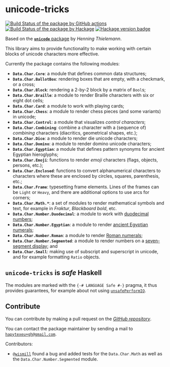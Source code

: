 # unicode-tricks

[![Build Status of the package by GitHub actions](https://github.com/hapytex/unicode-tricks/actions/workflows/build-ci.yml/badge.svg)](https://github.com/hapytex/unicode-tricks/actions/workflows/build-ci.yml)
[![Build Status of the package by Hackage](https://matrix.hackage.haskell.org/api/v2/packages/unicode-tricks/badge)](https://matrix.hackage.haskell.org/#/package/unicode-tricks)
[![Hackage version badge](https://img.shields.io/hackage/v/unicode-tricks.svg)](https://hackage.haskell.org/package/unicode-tricks)

Based on the [**`unicode`** package](https://hackage.haskell.org/package/unicode) by *Henning Thielemann*.

This library aims to provide functionality to make working with certain blocks of
unicode characters more effective.

Currently the package contains the following modules:

 - **`Data.Char.Core`**: a module that defines common data structures;
 - **`Data.Char.BallotBox`**: rendering boxes that are empty, with a checkmark, or a cross;
 - **`Data.Char.Block`**: rendering a 2-by-2 block by a matrix of `Bool`s;
 - **`Data.Char.Braille`**: a module to render Braille characters with six or eight dot cells;
 - **`Data.Char.Card`**: a module to work with playing cards;
 - **`Data.Char.Chess`**: a module to render chess pieces (and some variants) in unicode;
 - **`Data.Char.Control`**: a module that visualizes *control characters*;
 - **`Data.Char.Combining`**: combine a character with a (sequence of) *combining* characters (diacritics, geometrical shapes, etc.);
 - **`Data.Char.Dice`**: a module to render die unicode characters;
 - **`Data.Char.Domino`**: a module to render domino unicode characters;
 - **`Data.Char.Egyptian`**: a module that defines pattern synonyms for ancient Egyptian hieroglyphs;
 - **`Data.Char.Emoji`**: functions to render *emoji* characters (flags, objects, persons, etc.);
 - **`Data.Char.Enclosed`**: functions to convert alphanumerical characters to characters where these are enclosed by circles, squares, parenthesis, etc.;
 - **`Data.Char.Frame`**: typesetting frame elements. Lines of the frames can be `Light` or `Heavy`, and there are additional options to use arcs for corners;
 - **`Data.Char.Math.*`**: a set of modules to render mathematical symbols and text, for example in *Fraktur*, *Blackboard bold*, etc.
 - **`Data.Char.Number.Duodecimal`**: a module to work with [duodecimal numbers](https://en.wikipedia.org/wiki/Duodecimal);
 - **`Data.Char.Number.Egyptian`**: a module to render [ancient Egyptian numerals](https://en.wikipedia.org/wiki/Egyptian_numerals);
 - **`Data.Char.Number.Roman`**: a module to render [Roman numerals](https://en.wikipedia.org/wiki/Roman_numerals);
 - **`Data.Char.Number.Segmented`**: a module to render numbers on a [seven-segment display](https://en.wikipedia.org/wiki/Seven-segment_display); and
 - **`Data.Char.Small`**: making use of subscript and superscript in unicode, and for example formatting `Ratio` objects.

## `unicode-tricks` is *safe* Haskell

The modules are marked with the `{-# LANGUAGE Safe #-}` pragma, it thus provides
guarantees, for example about not using [`unsafePerformIO`](https://begriffs.com/posts/2015-05-24-safe-haskell.html).

## Contribute

You can contribute by making a pull request on the [*GitHub
repository*](https://github.com/hapytex/unicode-tricks).

You can contact the package maintainer by sending a mail to
[`hapytexeu+gh@gmail.com`](mailto:hapytexeu+gh@gmail.com).

Contributors:

 - [`@wismill`](https://github.com/wismill) found a bug and added tests for the
   `Data.Char.Math` as well as the `Data.Char.Number.Segmented` module.
